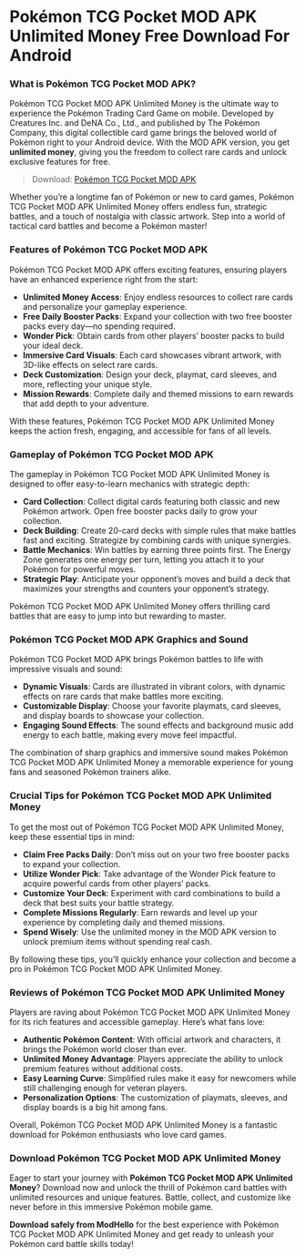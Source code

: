 # Pokémon TCG Pocket MOD APK Unlimited Money Free Download For Android

### What is Pokémon TCG Pocket MOD APK?

Pokémon TCG Pocket MOD APK Unlimited Money is the ultimate way to experience the Pokémon Trading Card Game on mobile. Developed by Creatures Inc. and DeNA Co., Ltd., and published by The Pokémon Company, this digital collectible card game brings the beloved world of Pokémon right to your Android device. With the MOD APK version, you get **unlimited money**, giving you the freedom to collect rare cards and unlock exclusive features for free.

>Download: [Pokémon TCG Pocket MOD APK](https://modhello.com/pokemon-tcg-pocket/)

Whether you’re a longtime fan of Pokémon or new to card games, Pokémon TCG Pocket MOD APK Unlimited Money offers endless fun, strategic battles, and a touch of nostalgia with classic artwork. Step into a world of tactical card battles and become a Pokémon master!

### Features of Pokémon TCG Pocket MOD APK

Pokémon TCG Pocket MOD APK offers exciting features, ensuring players have an enhanced experience right from the start:

- **Unlimited Money Access**: Enjoy endless resources to collect rare cards and personalize your gameplay experience.
- **Free Daily Booster Packs**: Expand your collection with two free booster packs every day—no spending required.
- **Wonder Pick**: Obtain cards from other players’ booster packs to build your ideal deck.
- **Immersive Card Visuals**: Each card showcases vibrant artwork, with 3D-like effects on select rare cards.
- **Deck Customization**: Design your deck, playmat, card sleeves, and more, reflecting your unique style.
- **Mission Rewards**: Complete daily and themed missions to earn rewards that add depth to your adventure.

With these features, Pokémon TCG Pocket MOD APK Unlimited Money keeps the action fresh, engaging, and accessible for fans of all levels.

### Gameplay of Pokémon TCG Pocket MOD APK

The gameplay in Pokémon TCG Pocket MOD APK Unlimited Money is designed to offer easy-to-learn mechanics with strategic depth:

- **Card Collection**: Collect digital cards featuring both classic and new Pokémon artwork. Open free booster packs daily to grow your collection.
- **Deck Building**: Create 20-card decks with simple rules that make battles fast and exciting. Strategize by combining cards with unique synergies.
- **Battle Mechanics**: Win battles by earning three points first. The Energy Zone generates one energy per turn, letting you attach it to your Pokémon for powerful moves.
- **Strategic Play**: Anticipate your opponent’s moves and build a deck that maximizes your strengths and counters your opponent’s strategy.

Pokémon TCG Pocket MOD APK Unlimited Money offers thrilling card battles that are easy to jump into but rewarding to master.

### Pokémon TCG Pocket MOD APK Graphics and Sound

Pokémon TCG Pocket MOD APK brings Pokémon battles to life with impressive visuals and sound:

- **Dynamic Visuals**: Cards are illustrated in vibrant colors, with dynamic effects on rare cards that make battles more exciting.
- **Customizable Display**: Choose your favorite playmats, card sleeves, and display boards to showcase your collection.
- **Engaging Sound Effects**: The sound effects and background music add energy to each battle, making every move feel impactful.

The combination of sharp graphics and immersive sound makes Pokémon TCG Pocket MOD APK Unlimited Money a memorable experience for young fans and seasoned Pokémon trainers alike.

### Crucial Tips for Pokémon TCG Pocket MOD APK Unlimited Money

To get the most out of Pokémon TCG Pocket MOD APK Unlimited Money, keep these essential tips in mind:

- **Claim Free Packs Daily**: Don’t miss out on your two free booster packs to expand your collection.
- **Utilize Wonder Pick**: Take advantage of the Wonder Pick feature to acquire powerful cards from other players’ packs.
- **Customize Your Deck**: Experiment with card combinations to build a deck that best suits your battle strategy.
- **Complete Missions Regularly**: Earn rewards and level up your experience by completing daily and themed missions.
- **Spend Wisely**: Use the unlimited money in the MOD APK version to unlock premium items without spending real cash.

By following these tips, you’ll quickly enhance your collection and become a pro in Pokémon TCG Pocket MOD APK Unlimited Money.

### Reviews of Pokémon TCG Pocket MOD APK Unlimited Money

Players are raving about Pokémon TCG Pocket MOD APK Unlimited Money for its rich features and accessible gameplay. Here’s what fans love:

- **Authentic Pokémon Content**: With official artwork and characters, it brings the Pokémon world closer than ever.
- **Unlimited Money Advantage**: Players appreciate the ability to unlock premium features without additional costs.
- **Easy Learning Curve**: Simplified rules make it easy for newcomers while still challenging enough for veteran players.
- **Personalization Options**: The customization of playmats, sleeves, and display boards is a big hit among fans.

Overall, Pokémon TCG Pocket MOD APK Unlimited Money is a fantastic download for Pokémon enthusiasts who love card games.

### Download Pokémon TCG Pocket MOD APK Unlimited Money

Eager to start your journey with **Pokémon TCG Pocket MOD APK Unlimited Money**? Download now and unlock the thrill of Pokémon card battles with unlimited resources and unique features. Battle, collect, and customize like never before in this immersive Pokémon mobile game.

**Download safely from ModHello** for the best experience with Pokémon TCG Pocket MOD APK Unlimited Money and get ready to unleash your Pokémon card battle skills today!
